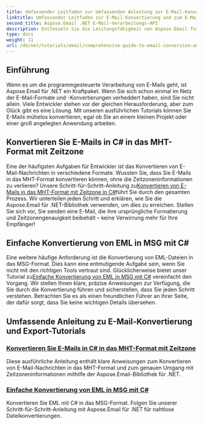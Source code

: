 ```yaml
---
title: Umfassender Leitfaden zur Umfassenden Anleitung zur E-Mail-Konvertierung und zum E-Mail-Export
linktitle: Umfassender Leitfaden zur E-Mail-Konvertierung und zum E-Mail-Export
second_title: Aspose.Email .NET E-Mail-Verarbeitungs-API
description: Entfesseln Sie die Leistungsfähigkeit von Aspose.Email für .NET mit unseren umfassenden Tutorials zum umfassenden Leitfaden zur E-Mail-Konvertierung und zum E-Mail-Export. Lernen Sie, Formate einfach zu konvertieren.
type: docs
weight: 11
url: /de/net/tutorials/email/comprehensive-guide-to-email-conversion-and-export/
---
```

## Einführung

Wenn es um die programmgesteuerte Verarbeitung von E-Mails geht, ist Aspose.Email für .NET ein Kraftpaket. Wenn Sie sich schon einmal im Netz der E-Mail-Formate und -Konvertierungen verheddert haben, sind Sie nicht allein. Viele Entwickler stehen vor der gleichen Herausforderung, aber zum Glück gibt es eine Lösung. Mit unseren ausführlichen Tutorials können Sie E-Mails mühelos konvertieren, egal ob Sie an einem kleinen Projekt oder einer groß angelegten Anwendung arbeiten.

## Konvertieren Sie E-Mails in C# in das MHT-Format mit Zeitzone

 Eine der häufigsten Aufgaben für Entwickler ist das Konvertieren von E-Mail-Nachrichten in verschiedene Formate. Wussten Sie, dass Sie E-Mails in das MHT-Format konvertieren können, ohne die Zeitzoneninformationen zu verlieren? Unsere Schritt-für-Schritt-Anleitung zu[Konvertieren von E-Mails in das MHT-Format mit Zeitzone in C#](./convert-emails-to-mht-format-with-timezone-in-csharp/)führt Sie durch den gesamten Prozess. Wir unterteilen jeden Schritt und erklären, wie Sie die Aspose.Email für .NET-Bibliothek verwenden, um dies zu erreichen. Stellen Sie sich vor, Sie senden eine E-Mail, die ihre ursprüngliche Formatierung und Zeitzonengenauigkeit beibehält – keine Verwirrung mehr für Ihre Empfänger!

## Einfache Konvertierung von EML in MSG mit C#

 Eine weitere häufige Anforderung ist die Konvertierung von EML-Dateien in das MSG-Format. Dies kann eine entmutigende Aufgabe sein, wenn Sie nicht mit den richtigen Tools vertraut sind. Glücklicherweise bietet unser Tutorial zu[Einfache Konvertierung von EML in MSG mit C#](./eml-to-msg-convert-made-easy-using-csharp/) vereinfacht den Vorgang. Wir stellen Ihnen klare, präzise Anweisungen zur Verfügung, die Sie durch die Konvertierung führen und sicherstellen, dass Sie jeden Schritt verstehen. Betrachten Sie es als einen freundlichen Führer an Ihrer Seite, der dafür sorgt, dass Sie keine wichtigen Details übersehen. 

## Umfassende Anleitung zu E-Mail-Konvertierung und Export-Tutorials
### [Konvertieren Sie E-Mails in C# in das MHT-Format mit Zeitzone](./convert-emails-to-mht-format-with-timezone-in-csharp/)
Diese ausführliche Anleitung enthält klare Anweisungen zum Konvertieren von E-Mail-Nachrichten in das MHT-Format und zum genauen Umgang mit Zeitzoneninformationen mithilfe der Aspose.Email-Bibliothek für .NET.
### [Einfache Konvertierung von EML in MSG mit C#](./eml-to-msg-convert-made-easy-using-csharp/)
Konvertieren Sie EML mit C# in das MSG-Format. Folgen Sie unserer Schritt-für-Schritt-Anleitung mit Aspose.Email für .NET für nahtlose Dateikonvertierungen.